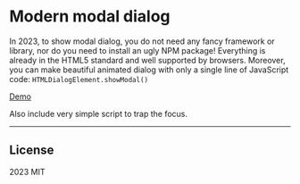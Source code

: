 # Modern modal dialog

In 2023, to show modal dialog, you do not need any fancy framework or library, nor do you need to install an ugly NPM package! Everything is already in the HTML5 standard and well supported by browsers. Moreover, you can make beautiful animated dialog with only a single line of JavaScript code: `HTMLDialogElement.showModal()`

[Demo](https://www.github.com/css-modern-dialog)

Also include very simple script to trap the focus.

---

## License
2023 MIT